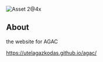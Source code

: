 
![Asset 2@4x](https://github.com/Utelagazkodas/agac/assets/127396354/00b72098-199c-4389-a5b2-b39ec1633a2d)

## About

the website for AGAC

https://utelagazkodas.github.io/agac/
